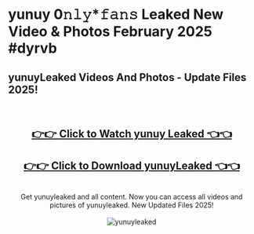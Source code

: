 # yunuy 0𝚗𝚕𝚢*𝚏𝚊𝚗𝚜 Leaked New Video & Photos February 2025 #dyrvb

<h2>yunuyLeaked Videos And Photos - Update Files 2025!</h2>
<br>
<div align="center">
<h2><a href="https://mediaupload.pro?title=yunuy&ref=11F" rel="nofollow">👉👉 Click to Watch yunuy Leaked 👈👈</a></h2>
<h2><a href="https://mediaupload.pro?title=yunuy&ref=11F" rel="nofollow">👉👉 Click to Download yunuyLeaked 👈👈</a></h2>
<br>
Get yunuyleaked and all content. Now you can access all videos and pictures of yunuyleaked. New Updated Files 2025!
<br>
<br>
<a href="https://mediaupload.pro?title=yunuy&ref=11F" rel="nofollow" data-target="animated-image.originalLink"><img src="https://i.ibb.co/Gkj2r4b/banner.png" alt="yunuyleaked" style="max-width: 100%; display: inline-block;" data-target="animated-image.originalImage"></a>
</div>
<br>

